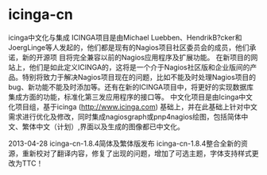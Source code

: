 icinga-cn
=========

icinga中文化与集成
ICINGA项目是由Michael Luebben、HendrikB?cker和JoergLinge等人发起的，他们都是现有的Nagios项目社区委员会的成员，他们承诺，新的开源项 目将完全兼容以前的Nagios应用程序及扩展功能。
在新项目的网站上，他们是如此定义ICINGA的，这将是一个介于Nagios社区版和企业版间的产 品。特别将致力于解决Nagios项目现在的问题，比如不能及时处理Nagios项目的bug、新功能不能及时添加等。还有在新的ICINGA项目中，将更好的实现数据库集成方面的功能，标准化第三发应用程序的接口等。
中文化项目是由Icinga中文化项目组，基于icinga
(http://www.icinga.com)
基础上，并在此基础上针对中文需求进行优化及修改，同时集成nagiosgraph或pnp4nagios绘图，包括简体中文、繁体中文（计划）,界面以及生成的图像都已中文化。


2013-04-28
icinga-cn-1.8.4简体及繁体版发布
icinga-cn-1.8.4整合全新的资源，重新校对了翻译内容，修复了出现的问题，增加了可选主题，字体支持样式更改为TTC！
